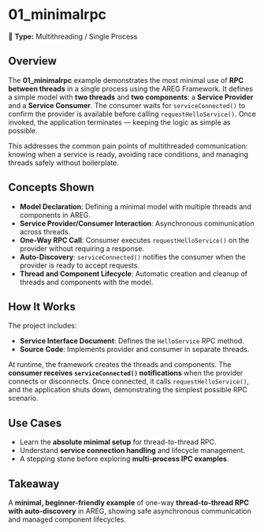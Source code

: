 ﻿# 01\_minimalrpc

🧵 **Type:** Multithreading / Single Process

## Overview

The **01\_minimalrpc** example demonstrates the most minimal use of **RPC between threads** in a single process using the AREG Framework.
It defines a simple model with **two threads** and **two components**: a **Service Provider** and a **Service Consumer**.
The consumer waits for `serviceConnected()` to confirm the provider is available before calling `requestHelloService()`. Once invoked, the application terminates — keeping the logic as simple as possible.

This addresses the common pain points of multithreaded communication: knowing when a service is ready, avoiding race conditions, and managing threads safely without boilerplate.

## Concepts Shown

* **Model Declaration**: Defining a minimal model with multiple threads and components in AREG.
* **Service Provider/Consumer Interaction**: Asynchronous communication across threads.
* **One-Way RPC Call**: Consumer executes `requestHelloService()` on the provider without requiring a response.
* **Auto-Discovery**: `serviceConnected()` notifies the consumer when the provider is ready to accept requests.
* **Thread and Component Lifecycle**: Automatic creation and cleanup of threads and components with the model.

## How It Works

The project includes:

* **Service Interface Document**: Defines the `HelloService` RPC method.
* **Source Code**: Implements provider and consumer in separate threads.

At runtime, the framework creates the threads and components. The **consumer receives `serviceConnected()` notifications** when the provider connects or disconnects. Once connected, it calls `requestHelloService()`, and the application shuts down, demonstrating the simplest possible RPC scenario.

## Use Cases

* Learn the **absolute minimal setup** for thread-to-thread RPC.
* Understand **service connection handling** and lifecycle management.
* A stepping stone before exploring **multi-process IPC examples**.

## Takeaway

A **minimal, beginner-friendly example** of one-way **thread-to-thread RPC with auto-discovery** in AREG, showing safe asynchronous communication and managed component lifecycles.
